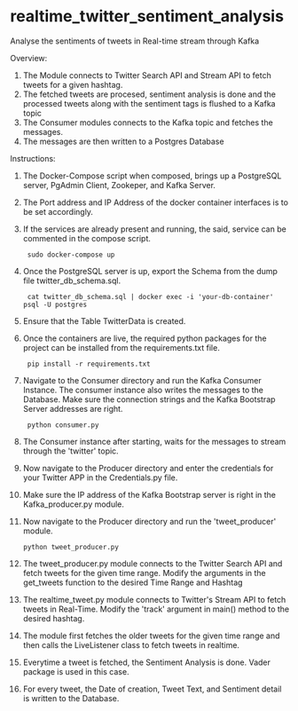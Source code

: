 # realtime_twitter_sentiment_analysis
Analyse the sentiments of tweets in Real-time stream through Kafka

Overview:

1. The Module connects to Twitter Search API and Stream API to fetch tweets for a given hashtag.
2. The fetched tweets are procesed, sentiment analysis is done and the processed tweets along with the sentiment tags is flushed to a Kafka     topic
3. The Consumer modules connects to the Kafka topic and fetches the messages.
4. The messages are then written to a Postgres Database


Instructions:

1. The Docker-Compose script when composed, brings up a PostgreSQL server, PgAdmin Client, Zookeper, and Kafka Server.

2. The Port address and IP Address of the docker container interfaces is to be set accordingly.

3. If the services are already present and running, the said, service can be commented in the compose script.

        sudo docker-compose up 
        
4. Once the PostgreSQL server is up, export the Schema from the dump file twitter_db_schema.sql. 
        
        cat twitter_db_schema.sql | docker exec -i 'your-db-container' psql -U postgres
        
5. Ensure that the Table TwitterData is created.
    
6. Once the containers are live, the required python packages for the project can be installed from the requirements.txt file.
    
        pip install -r requirements.txt
    
7. Navigate to the Consumer directory and run the Kafka Consumer Instance. The consumer instance also writes the messages to the Database. Make sure the connection strings and the Kafka Bootstrap Server addresses are right.

        python consumer.py
  
8. The Consumer instance after starting, waits for the messages to stream through the 'twitter' topic.

9. Now navigate to the Producer directory and enter the credentials for your Twitter APP in the Credentials.py file.

10. Make sure the IP address of the Kafka Bootstrap server is right in the Kafka_producer.py module.

11. Now navigate to the Producer directory and run the 'tweet_producer' module.

        python tweet_producer.py
        
12. The tweet_producer.py module connects to the Twitter Search API and fetch tweets for the given time range. Modify the arguments in the get_tweets function to the desired Time Range and Hashtag

13. The realtime_tweet.py module connects to Twitter's Stream API to fetch tweets in Real-Time. Modify the 'track' argument in main() method to the desired hashtag.

14. The module first fetches the older tweets for the given time range and then calls the LiveListener class to fetch tweets in realtime. 

15. Everytime a tweet is fetched, the Sentiment Analysis is done. Vader package is used in this case.

16. For every tweet, the Date of creation, Tweet Text, and Sentiment detail is written to the Database.

